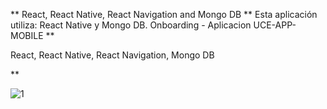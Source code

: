 **
React, React Native, React Navigation and Mongo DB
**
Esta aplicación utiliza: React Native y Mongo DB.
Onboarding - Aplicacion UCE-APP-MOBILE
**

React, React Native, React Navigation, Mongo DB

**

![1](https://user-images.githubusercontent.com/48730022/85913819-fef46c00-b805-11ea-83da-98bb6a11117b.PNG)
